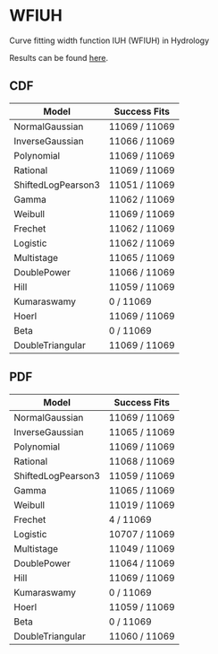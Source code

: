 # WFIUH

Curve fitting width function IUH (WFIUH) in Hydrology

Results can be found [here](https://drive.liblaf.top/share/WFIUH/results/).

## CDF

| Model              | Success Fits  |
| ------------------ | ------------- |
| NormalGaussian     | 11069 / 11069 |
| InverseGaussian    | 11066 / 11069 |
| Polynomial         | 11069 / 11069 |
| Rational           | 11069 / 11069 |
| ShiftedLogPearson3 | 11051 / 11069 |
| Gamma              | 11062 / 11069 |
| Weibull            | 11069 / 11069 |
| Frechet            | 11062 / 11069 |
| Logistic           | 11062 / 11069 |
| Multistage         | 11065 / 11069 |
| DoublePower        | 11066 / 11069 |
| Hill               | 11059 / 11069 |
| Kumaraswamy        | 0 / 11069     |
| Hoerl              | 11069 / 11069 |
| Beta               | 0 / 11069     |
| DoubleTriangular   | 11069 / 11069 |

## PDF

| Model              | Success Fits  |
| ------------------ | ------------- |
| NormalGaussian     | 11069 / 11069 |
| InverseGaussian    | 11065 / 11069 |
| Polynomial         | 11069 / 11069 |
| Rational           | 11068 / 11069 |
| ShiftedLogPearson3 | 11059 / 11069 |
| Gamma              | 11065 / 11069 |
| Weibull            | 11019 / 11069 |
| Frechet            | 4 / 11069     |
| Logistic           | 10707 / 11069 |
| Multistage         | 11049 / 11069 |
| DoublePower        | 11064 / 11069 |
| Hill               | 11069 / 11069 |
| Kumaraswamy        | 0 / 11069     |
| Hoerl              | 11059 / 11069 |
| Beta               | 0 / 11069     |
| DoubleTriangular   | 11060 / 11069 |
